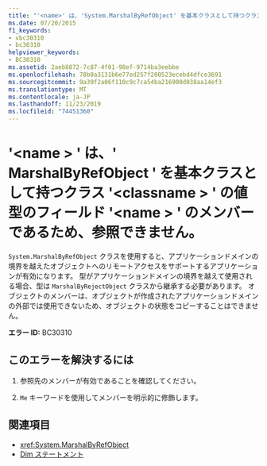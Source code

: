 ```yaml
---
title: "'<name>' は、'System.MarshalByRefObject' を基本クラスとして持つクラス '<name>' の値付きフィールド '<classname>' のメンバーであるため、参照できません。"
ms.date: 07/20/2015
f1_keywords:
- vbc30310
- bc30310
helpviewer_keywords:
- BC30310
ms.assetid: 2aeb8872-7c87-4f01-98ef-9714ba3eebbe
ms.openlocfilehash: 78b0a3131b6e77ed257f200523ecebd4dfce3691
ms.sourcegitcommit: 9a39f2a06f110c9c7ca54ba216900d038aa14ef3
ms.translationtype: MT
ms.contentlocale: ja-JP
ms.lasthandoff: 11/23/2019
ms.locfileid: "74451360"
---
```

# <a name="cannot-refer-to-name-because-it-is-a-member-of-the-value-typed-field-name-of-class-classname-which-has-systemmarshalbyrefobject-as-a-base-class"></a>'\<name > ' は、' MarshalByRefObject ' を基本クラスとして持つクラス '\<classname > ' の値型のフィールド '\<name > ' のメンバーであるため、参照できません。
`System.MarshalByRefObject` クラスを使用すると、アプリケーションドメインの境界を越えたオブジェクトへのリモートアクセスをサポートするアプリケーションが有効になります。 型がアプリケーションドメインの境界を越えて使用される場合、型は `MarshalByRejectObject` クラスから継承する必要があります。 オブジェクトのメンバーは、オブジェクトが作成されたアプリケーションドメインの外部では使用できないため、オブジェクトの状態をコピーすることはできません。  
  
 **エラー ID:** BC30310  
  
## <a name="to-correct-this-error"></a>このエラーを解決するには  
  
1. 参照先のメンバーが有効であることを確認してください。  
  
2. `Me` キーワードを使用してメンバーを明示的に修飾します。  
  
## <a name="see-also"></a>関連項目

- <xref:System.MarshalByRefObject>
- [Dim ステートメント](../../../visual-basic/language-reference/statements/dim-statement.md)
